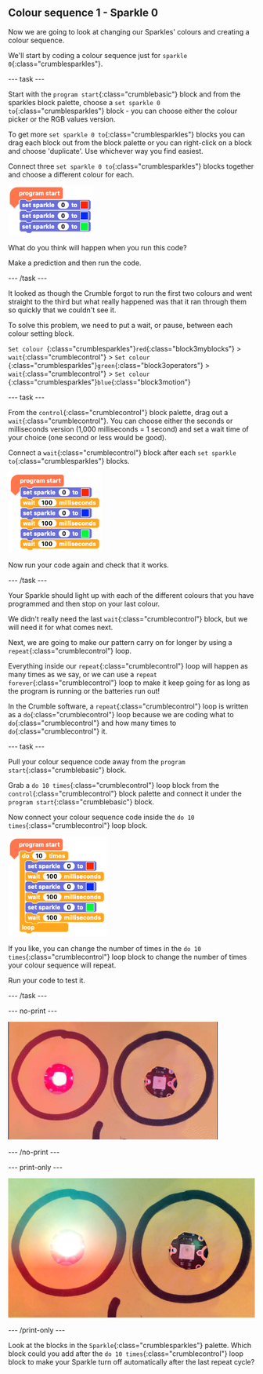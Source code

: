 ## Colour sequence 1 - Sparkle 0

Now we are going to look at changing our Sparkles' colours and creating a colour sequence.

We'll start by coding a colour sequence just for `sparkle 0`{:class="crumblesparkles"}.

--- task ---

Start with the `program start`{:class="crumblebasic"} block and from the sparkles block palette, choose a `set sparkle 0 to`{:class="crumblesparkles"} block - you can choose either the colour picker or the RGB values version. 

To get more `set sparkle 0 to`{:class="crumblesparkles"} blocks you can drag each block out from the block palette or you can right-click on a block and choose 'duplicate'. Use whichever way you find easiest.

Connect three `set sparkle 0 to`{:class="crumblesparkles"} blocks together and choose a different colour for each.

![Coding a three colour Sparkle sequence without wait blocks](images/threeSetSparkleBlocks.png)

What do you think will happen when you run this code?

Make a prediction and then run the code.

--- /task ---

It looked as though the Crumble forgot to run the first two colours and went straight to the third but what really happened was that it ran through them so quickly that we couldn't see it.

To solve this problem, we need to put a wait, or pause, between each colour setting block.

`Set colour `{:class="crumblesparkles"}`red`{:class="block3myblocks"} > `wait`{:class="crumblecontrol"} > `Set colour `{:class="crumblesparkles"}`green`{:class="block3operators"} > `wait`{:class="crumblecontrol"} > `Set colour `{:class="crumblesparkles"}`blue`{:class="block3motion"}

--- task ---

From the `control`{:class="crumblecontrol"} block palette, drag out a `wait`{:class="crumblecontrol"}. You can choose either the seconds or milliseconds version (1,000 milliseconds = 1 second) and set a wait time of your choice (one second or less would be good).

Connect a `wait`{:class="crumblecontrol"} block after each `set sparkle to`{:class="crumblesparkles"} blocks.

![Coding a three colour Sparkle sequence with wait blocks](images/threeSetSparkleBlocksWithWaits.png)

Now run your code again and check that it works.

--- /task ---

Your Sparkle should light up with each of the different colours that you have programmed and then stop on your last colour.

We didn't really need the last `wait`{:class="crumblecontrol"} block, but we will need it for what comes next.

Next, we are going to make our pattern carry on for longer by using a `repeat`{:class="crumblecontrol"} loop. 

Everything inside our `repeat`{:class="crumblecontrol"} loop will happen as many times as we say, or we can use a `repeat forever`{:class="crumblecontrol"} loop to make it keep going for as long as the program is running or the batteries run out!

In the Crumble software, a `repeat`{:class="crumblecontrol"} loop is written as a `do`{:class="crumblecontrol"} loop because we are coding what to `do`{:class="crumblecontrol"} and how many times to `do`{:class="crumblecontrol"} it.

--- task ---

Pull your colour sequence code away from the `program start`{:class="crumblebasic"} block.

Grab a `do 10 times`{:class="crumblecontrol"} loop block from the `control`{:class="crumblecontrol"} block palette and connect it under the `program start`{:class="crumblebasic"} block.

Now connect your colour sequence code inside the `do 10 times`{:class="crumblecontrol"} loop block.

![Repeat colour sequence 10 times code](images/sequenceLoop.png)

If you like,  you can change the number of times in the `do 10 times`{:class="crumblecontrol"} loop block to change the number of times your colour sequence will repeat.

Run your code to test it.

--- /task ---

--- no-print ---

![Sparkle colour sequence loop](images/step6sequence1Sparkle.gif)

--- /no-print ---

--- print-only ---

![Sparkle colour sequence loop](images/step6sequence1Sparkle.png)

--- /print-only ---

Look at the blocks in the `Sparkle`{:class="crumblesparkles"} palette. Which block could you add after the `do 10 times`{:class="crumblecontrol"} loop block to make your Sparkle turn off automatically after the last repeat cycle? 